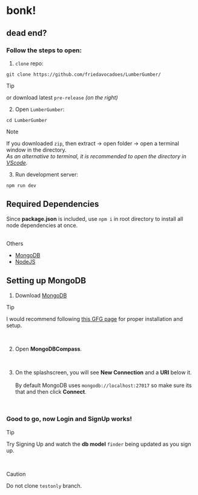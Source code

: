 # bonk!
## dead end?

### Follow the steps to open:

1. `clone` repo:
  ```
  git clone https://github.com/friedavocadoes/LumberGumber/
  ```
  >[!TIP]
  > or download latest `pre-release` *(on the right)*

2. Open `LumberGumber`:
  ```
  cd LumberGumber
  ```
   
  >[!NOTE]
  >If you downloaded `zip`, then extract → open folder → open a terminal window in the directory.<br>
  >*As an alternative to terminal, it is recommended to open the directory in [VScode](https://code.visualstudio.com/download).*

3. Run development server:
  ```
  npm run dev
  ```


## Required Dependencies

Since **package.json** is included, use `npm i` in root directory to install all node dependencies at once.

<br>
Others<br>    
  
- [MongoDB](https://www.mongodb.com/docs/manual/installation/)
- [NodeJS](https://nodejs.org/en/download)


## Setting up MongoDB

1. Download [MongoDB](https://www.mongodb.com/docs/manual/installation/)
>[!TIP]
>I would recommend following [this GFG page](https://www.geeksforgeeks.org/how-to-install-mongodb-on-windows/) for proper installation and setup.
<br>


2. Open **MongoDBCompass**.

   
<br>


3. On the splashscreen, you will see **New Connection** and a **URI** below it.
   <br>
   <br>
   By default MongoDB uses `mongodb://localhost:27017` so make sure its that and then click **Connect**.

<br>

### Good to go, now Login and SignUp works!

>[!TIP]
>Try Signing Up and watch the **db model** `finder` being updated as you sign up.

<br>



>[!CAUTION]
>Do not clone `testonly` branch.

